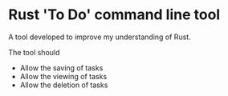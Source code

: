 # Rust 'To Do' command line tool
A tool developed to improve my understanding of Rust.

The tool should
 - Allow the saving of tasks
 - Allow the viewing of tasks
 - Allow the deletion of tasks